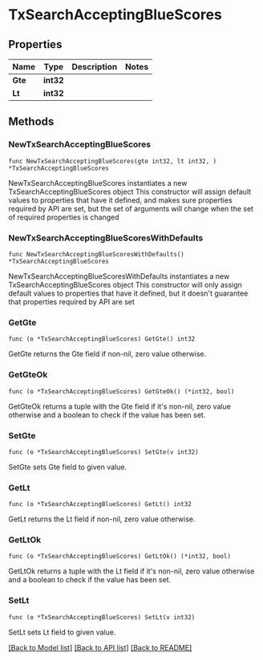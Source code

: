 # TxSearchAcceptingBlueScores

## Properties

Name | Type | Description | Notes
------------ | ------------- | ------------- | -------------
**Gte** | **int32** |  | 
**Lt** | **int32** |  | 

## Methods

### NewTxSearchAcceptingBlueScores

`func NewTxSearchAcceptingBlueScores(gte int32, lt int32, ) *TxSearchAcceptingBlueScores`

NewTxSearchAcceptingBlueScores instantiates a new TxSearchAcceptingBlueScores object
This constructor will assign default values to properties that have it defined,
and makes sure properties required by API are set, but the set of arguments
will change when the set of required properties is changed

### NewTxSearchAcceptingBlueScoresWithDefaults

`func NewTxSearchAcceptingBlueScoresWithDefaults() *TxSearchAcceptingBlueScores`

NewTxSearchAcceptingBlueScoresWithDefaults instantiates a new TxSearchAcceptingBlueScores object
This constructor will only assign default values to properties that have it defined,
but it doesn't guarantee that properties required by API are set

### GetGte

`func (o *TxSearchAcceptingBlueScores) GetGte() int32`

GetGte returns the Gte field if non-nil, zero value otherwise.

### GetGteOk

`func (o *TxSearchAcceptingBlueScores) GetGteOk() (*int32, bool)`

GetGteOk returns a tuple with the Gte field if it's non-nil, zero value otherwise
and a boolean to check if the value has been set.

### SetGte

`func (o *TxSearchAcceptingBlueScores) SetGte(v int32)`

SetGte sets Gte field to given value.


### GetLt

`func (o *TxSearchAcceptingBlueScores) GetLt() int32`

GetLt returns the Lt field if non-nil, zero value otherwise.

### GetLtOk

`func (o *TxSearchAcceptingBlueScores) GetLtOk() (*int32, bool)`

GetLtOk returns a tuple with the Lt field if it's non-nil, zero value otherwise
and a boolean to check if the value has been set.

### SetLt

`func (o *TxSearchAcceptingBlueScores) SetLt(v int32)`

SetLt sets Lt field to given value.



[[Back to Model list]](../README.md#documentation-for-models) [[Back to API list]](../README.md#documentation-for-api-endpoints) [[Back to README]](../README.md)



